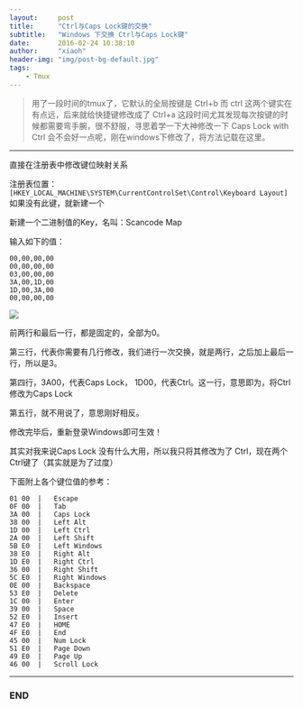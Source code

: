 ```yaml
---
layout:     post
title:      "Ctrl与Caps Lock键的交换"
subtitle:   "Windows 下交换 Ctrl与Caps Lock键"
date:       2016-02-24 10:38:10
author:     "xiaoh"
header-img: "img/post-bg-default.jpg"
tags:
    - Tmux
---
```


> 用了一段时间的tmux了，它默认的全局按键是 Ctrl+b 而 ctrl 这两个键实在有点远，后来就给快捷键修改成了 Ctrl+a 这段时间尤其发现每次按键的时候都需要弯手腕，很不舒服，寻思着学一下大神修改一下 Caps Lock with Ctrl 会不会好一点呢，刚在windows下修改了，将方法记载在这里。

---

直接在注册表中修改键位映射关系

注册表位置：`[HKEY_LOCAL_MACHINE\SYSTEM\CurrentControlSet\Control\Keyboard Layout]` 如果没有此键，就新建一个

新建一个二进制值的Key，名叫：Scancode Map

输入如下的值：

```
00,00,00,00
00,00,00,00
03,00,00,00
3A,00,1D,00
1D,00,3A,00
00,00,00,00
```

![](http://www.xiaoh.me/img/post-switch-caps-ctrl-regedit.jpg)

前两行和最后一行，都是固定的，全部为0。

第三行，代表你需要有几行修改，我们进行一次交换，就是两行，之后加上最后一行，所以是3。

第四行，3A00，代表Caps Lock， 1D00，代表Ctrl。这一行，意思即为，将Ctrl修改为Caps Lock

第五行，就不用说了，意思刚好相反。

修改完毕后，重新登录Windows即可生效！

其实对我来说Caps Lock 没有什么大用，所以我只将其修改为了 Ctrl，现在两个Ctrl键了（其实就是为了过度）

下面附上各个键位值的参考：

    01 00  |   Escape 
    0F 00  |   Tab 
    3A 00  |   Caps Lock 
    38 00  |   Left Alt 
    1D 00  |   Left Ctrl 
    2A 00  |   Left Shift 
    5B E0  |   Left Windows 
    38 E0  |   Right Alt 
    1D E0  |   Right Ctrl 
    36 00  |   Right Shift 
    5C E0  |   Right Windows 
    0E 00  |   Backspace 
    53 E0  |   Delete 
    1C 00  |   Enter 
    39 00  |   Space 
    52 E0  |   Insert 
    47 E0  |   HOME 
    4F E0  |   End 
    45 00  |   Num Lock 
    51 E0  |   Page Down 
    49 E0  |   Page Up 
    46 00  |   Scroll Lock 

---

### END


